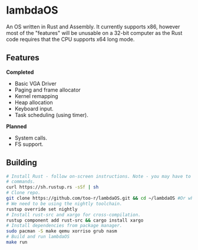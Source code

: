 # lambdaOS
An OS written in Rust and Assembly. It currently supports x86, however most of the "features" will be unusable on a 32-bit computer as the Rust code requires that the CPU supports x64 long mode.

## Features
**Completed**
- Basic VGA Driver
- Paging and frame allocator
- Kernel remapping
- Heap allocation
- Keyboard input.
- Task scheduling (using timer).

**Planned**
- System calls.
- FS support.

## Building
```bash
# Install Rust - follow on-screen instructions. Note - you may have to reload your shell to be able to use Rust
# commands.
curl https://sh.rustup.rs -sSf | sh
# Clone repo.
git clone https://github.com/too-r/lambdaOS.git && cd ~/lambdaOS #Or wherever you put it.
# We need to be using the nightly toolchain.
rustup override set nightly
# Install rust-src and xargo for cross-compilation.
rustup component add rust-src && cargo install xargo
# Install dependencies from package manager.
sudo pacman -S make qemu xorriso grub nasm
# Build and run lambdaOS
make run
```
